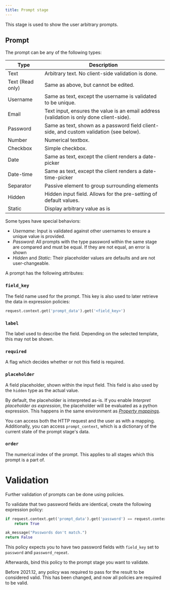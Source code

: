 ```yaml
---
title: Prompt stage
---
```


This stage is used to show the user arbitrary prompts.

## Prompt

The prompt can be any of the following types:

| Type     | Description                                                       |
| -------- | ----------------------------------------------------------------- |
| Text | Arbitrary text. No client-side validation is done. |
| Text (Read only) | Same as above, but cannot be edited. |
| Username | Same as text, except the username is validated to be unique. |
| Email | Text input, ensures the value is an email address (validation is only done client-side). |
| Password | Same as text, shown as a password field client-side, and custom validation (see below). |
| Number | Numerical textbox.  |
| Checkbox | Simple checkbox.  |
| Date | Same as text, except the client renders a date-picker |
| Date-time | Same as text, except the client renders a date-time-picker |
| Separator | Passive element to group surrounding elements |
| Hidden | Hidden input field. Allows for the pre-setting of default values. |
| Static | Display arbitrary value as is |

Some types have special behaviors:

 - *Username*: Input is validated against other usernames to ensure a unique value is provided.
 - *Password*: All prompts with the type password within the same stage are compared and must be equal. If they are not equal, an error is shown
 - *Hidden* and *Static*: Their placeholder values are defaults and are not user-changeable.

A prompt has the following attributes:

### `field_key`

The field name used for the prompt. This key is also used to later retrieve the data in expression policies:

```python
request.context.get('prompt_data').get('<field_key>')
```

### `label`

The label used to describe the field. Depending on the selected template, this may not be shown.

### `required`

A flag which decides whether or not this field is required.

### `placeholder`

A field placeholder, shown within the input field. This field is also used by the `hidden` type as the actual value.

By default, the placeholder is interpreted as-is. If you enable *Interpret placeholder as expression*, the placeholder
will be evaluated as a python expression. This happens in the same environment as [_Property mappings_](../../../property-mappings/expression).

You can access both the HTTP request and the user as with a mapping. Additionally, you can access `prompt_context`, which is a dictionary of the current state of the prompt stage's data.

### `order`

The numerical index of the prompt. This applies to all stages which this prompt is a part of.

# Validation

Further validation of prompts can be done using policies.

To validate that two password fields are identical, create the following expression policy:

```python
if request.context.get('prompt_data').get('password') == request.context.get('prompt_data').get('password_repeat'):
    return True

ak_message("Passwords don't match.")
return False
```

This policy expects you to have two password fields with `field_key` set to `password` and `password_repeat`.

Afterwards, bind this policy to the prompt stage you want to validate.

Before 2021.12, any policy was required to pass for the result to be considered valid. This has been changed, and now all policies are required to be valid.
